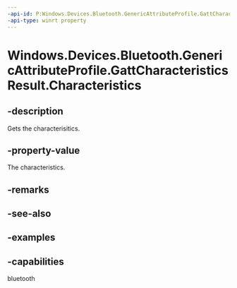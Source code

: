 ```yaml
---
-api-id: P:Windows.Devices.Bluetooth.GenericAttributeProfile.GattCharacteristicsResult.Characteristics
-api-type: winrt property
---
```


<!-- Property syntax.
public IVectorView<GattCharacteristic> Characteristics { get; }
-->

# Windows.Devices.Bluetooth.GenericAttributeProfile.GattCharacteristicsResult.Characteristics

## -description
Gets the characterisitics.

## -property-value
The characteristics.

## -remarks

## -see-also

## -examples


## -capabilities
bluetooth
